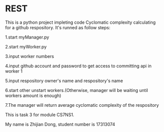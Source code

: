 # REST
This is a python project impleting code Cyclomatic complexity calculating for a github respository. It's runned as follow steps:


  1.start myManager.py

  2.start myWorker.py
  
  3.input worker numbers
  
  4.input github account and password to get access to committing api in worker 1
  
  5.input respository owner's name and respository's name
  
  6.start other unstart workers.(Otherwise, manager will be waiting until workers amount is enough)
  
  7.The manager will return average cyclomatic complexity of the respository



This is task 3 for module CS7NS1.


My name is Zhijian Dong, student number is 17313074
